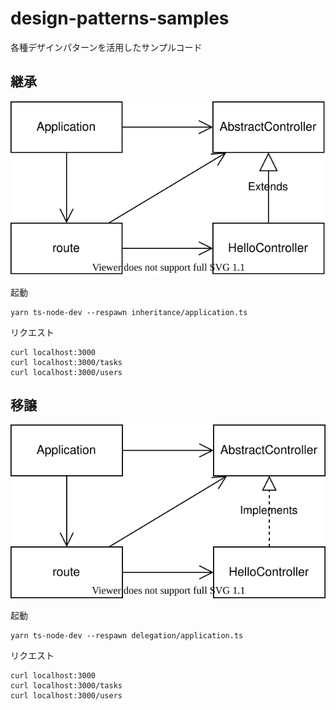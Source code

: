 # design-patterns-samples

各種デザインパターンを活用したサンプルコード

## 継承

![](./inheritance/class-diagram.svg)

起動

```console
yarn ts-node-dev --respawn inheritance/application.ts
```

リクエスト

```console
curl localhost:3000
curl localhost:3000/tasks
curl localhost:3000/users
```

## 移譲

![](./delegation/class-diagram.svg)

起動

```console
yarn ts-node-dev --respawn delegation/application.ts
```

リクエスト

```console
curl localhost:3000
curl localhost:3000/tasks
curl localhost:3000/users
```

